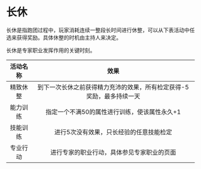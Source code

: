 # 长休

长休是指跑团过程中，玩家消耗连续一整段长时间进行休整，可以从下表活动中任选来获得奖励。具体休整的时机由主持人来决定。

长休是专家职业发挥作用的关键时刻。

活动名称|效果
:--:|:--:
精致休整|到下一次长休之前获得精力充沛的效果，所有检定获得-5奖励，最多持续一天
能力训练|指定一个不满50的属性进行训练，使该属性永久+1
技能训练|进行5次没有效果，只长经验的任意技能检定
专业行动|进行专家的职业行动，具体参见专家职业的页面
